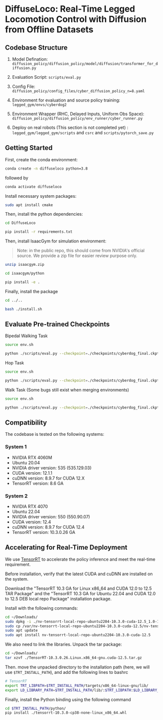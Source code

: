 # DiffuseLoco: Real-Time Legged Locomotion Control with Diffusion from Offline Datasets


## Codebase Structure

1. Model Defination:
 ```diffusion_policy/diffusion_policy/model/diffusion/transformer_for_diffusion.py```

2. Evaluation Script:
```scripts/eval.py```

3. Config File:
```diffusion_policy/config_files/cyber_diffusion_policy_n=8.yaml```

4. Environment for evaluation and source policy training:
```legged_gym/envs/cyberdog2```

5. Environment Wrapper (RHC, Delayed Inputs, Uniform Obs Space):
 ```diffusion_policy/diffusion_policy/env_runner/cyber_runner.py```

6. Deploy on real robots (This section is not completed yet) :
```legged_gym/legged_gym/scripts``` and
```csrc``` and ```scripts/pytorch_save.py```


## Getting Started

First, create the conda environment:

```bash
conda create -n diffuseloco python=3.8
```

followed by 

```bash
conda activate diffuseloco
```

Install necessary system packages:

```bash
sudo apt install cmake
```

Then, install the python dependencies:

```bash
cd DiffuseLoco

pip install -r requirements.txt
```

Then, install IsaacGym for simulation environment:

> Note: in the public repo, this should come from NVIDIA's official source. We provide a zip file for easier review purpose only. 

```bash
unzip isaacgym.zip

cd isaacgym/python

pip install -e .
```

Finally, install the package

```bash
cd ../..

bash ./install.sh
```

## Evaluate Pre-trained Checkpoints

Bipedal Walking Task

```bash
source env.sh

python ./scripts/eval.py --checkpoint=./checkpoints/cyberdog_final.ckpt --task=cyber2_stand
```

Hop Task

```bash
source env.sh

python ./scripts/eval.py --checkpoint=./checkpoints/cyberdog_final.ckpt --task=cyber2_hop
```

Walk Task (Some bugs still exist when merging environments)

```bash
source env.sh

python ./scripts/eval.py --checkpoint=./checkpoints/cyberdog_final.ckpt --task=cyber2_walk
```


## Compatibility

The codebase is tested on the following systems:

### System 1

- NVIDIA RTX 4060M
- Ubuntu 20.04
- NVIDIA driver version: 535 (535.129.03)
- CUDA version: 12.1.1
- cuDNN version: 8.9.7 for CUDA 12.X
- TensorRT version: 8.6 GA

### System 2

- NVIDIA RTX 4070
- Ubuntu 22.04
- NVIDIA driver version: 550 (550.90.07)
- CUDA version: 12.4
- cuDNN version: 8.9.7 for CUDA 12.4
- TensorRT version: 10.3.0.26 GA


## Accelerating for Real-Time Deployment

We use [TensorRT](https://developer.nvidia.com/tensorrt) to accelerate the policy inference and meet the real-time requirement.

Before installation, verify that the latest CUDA and cuDNN are installed on the system.

Download the "TensorRT 10.3 GA for Linux x86_64 and CUDA 12.0 to 12.5 TAR Package" and the "TensorRT 10.3 GA for Ubuntu 22.04 and CUDA 12.0 to 12.5 DEB local repo Package" installation package.

Install with the following commands:

```bash
cd ~/Downloads/
sudo dpkg -i ./nv-tensorrt-local-repo-ubuntu2204-10.3.0-cuda-12.5_1.0-1_amd64.deb
sudo cp /var/nv-tensorrt-local-repo-ubuntu2204-10.3.0-cuda-12.5/nv-tensorrt-local-620E7D29-keyring.gpg /usr/share/keyrings/
sudo apt update
sudo apt install nv-tensorrt-local-repo-ubuntu2204-10.3.0-cuda-12.5
```

We also need to link the libraries. Unpack the tar package:

```bash
cd ~/Downloads/
tar xzvf ./TensorRT-10.3.0.26.Linux.x86_64-gnu.cuda-12.5.tar.gz
```

Then. move the unpacked directory to the installation path (here, we will use `$TRT_INSTALL_PATH`), and add the following lines to bashrc

```bash
# TensorRT
export TRT_LIBPATH=$TRT_INSTALL_PATH/targets/x86_64-linux-gnu/lib/
export LD_LIBRARY_PATH=$TRT_INSTALL_PATH/lib/:$TRT_LIBPATH:$LD_LIBRARY_PATH
```

Finally, install the Python binding using the following command

```bash
cd $TRT_INSTALL_PATH/python/
pip install ./tensorrt-10.3.0-cp38-none-linux_x86_64.whl
```
